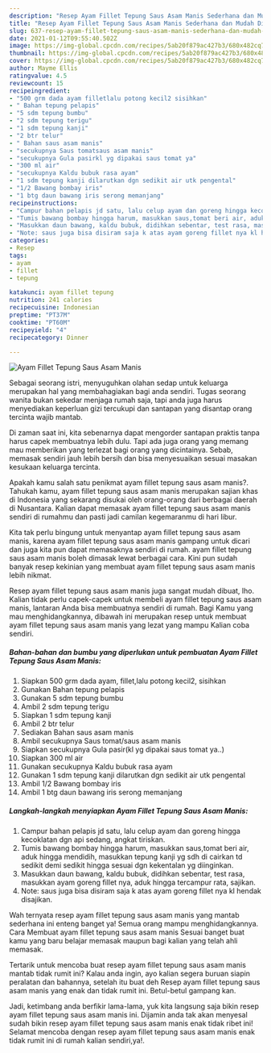 ```yaml
---
description: "Resep Ayam Fillet Tepung Saus Asam Manis Sederhana dan Mudah Dibuat"
title: "Resep Ayam Fillet Tepung Saus Asam Manis Sederhana dan Mudah Dibuat"
slug: 637-resep-ayam-fillet-tepung-saus-asam-manis-sederhana-dan-mudah-dibuat
date: 2021-01-12T09:55:40.502Z
image: https://img-global.cpcdn.com/recipes/5ab20f879ac427b3/680x482cq70/ayam-fillet-tepung-saus-asam-manis-foto-resep-utama.jpg
thumbnail: https://img-global.cpcdn.com/recipes/5ab20f879ac427b3/680x482cq70/ayam-fillet-tepung-saus-asam-manis-foto-resep-utama.jpg
cover: https://img-global.cpcdn.com/recipes/5ab20f879ac427b3/680x482cq70/ayam-fillet-tepung-saus-asam-manis-foto-resep-utama.jpg
author: Mayme Ellis
ratingvalue: 4.5
reviewcount: 15
recipeingredient:
- "500 grm dada ayam filletlalu potong kecil2 sisihkan"
- " Bahan tepung pelapis"
- "5 sdm tepung bumbu"
- "2 sdm tepung terigu"
- "1 sdm tepung kanji"
- "2 btr telur"
- " Bahan saus asam manis"
- "secukupnya Saus tomatsaus asam manis"
- "secukupnya Gula pasirkl yg dipakai saus tomat ya"
- "300 ml air"
- "secukupnya Kaldu bubuk rasa ayam"
- "1 sdm tepung kanji dilarutkan dgn sedikit air utk pengental"
- "1/2 Bawang bombay iris"
- "1 btg daun bawang iris serong memanjang"
recipeinstructions:
- "Campur bahan pelapis jd satu, lalu celup ayam dan goreng hingga kecoklatan dgn api sedang, angkat tiriskan."
- "Tumis bawang bombay hingga harum, masukkan saus,tomat beri air, aduk hingga mendidih, masukkan tepung kanji yg sdh di cairkan td sedikit demi sedikit hingga sesuai dgn kekentalan yg diinginkan."
- "Masukkan daun bawang, kaldu bubuk, didihkan sebentar, test rasa, masukkan ayam goreng fillet nya, aduk hingga tercampur rata, sajikan."
- "Note: saus juga bisa disiram saja k atas ayam goreng fillet nya kl hendak disajikan."
categories:
- Resep
tags:
- ayam
- fillet
- tepung

katakunci: ayam fillet tepung 
nutrition: 241 calories
recipecuisine: Indonesian
preptime: "PT37M"
cooktime: "PT60M"
recipeyield: "4"
recipecategory: Dinner

---
```



![Ayam Fillet Tepung Saus Asam Manis](https://img-global.cpcdn.com/recipes/5ab20f879ac427b3/680x482cq70/ayam-fillet-tepung-saus-asam-manis-foto-resep-utama.jpg)

Sebagai seorang istri, menyuguhkan olahan sedap untuk keluarga merupakan hal yang membahagiakan bagi anda sendiri. Tugas seorang  wanita bukan sekedar menjaga rumah saja, tapi anda juga harus menyediakan keperluan gizi tercukupi dan santapan yang disantap orang tercinta wajib mantab.

Di zaman  saat ini, kita sebenarnya dapat mengorder santapan praktis tanpa harus capek membuatnya lebih dulu. Tapi ada juga orang yang memang mau memberikan yang terlezat bagi orang yang dicintainya. Sebab, memasak sendiri jauh lebih bersih dan bisa menyesuaikan sesuai masakan kesukaan keluarga tercinta. 



Apakah kamu salah satu penikmat ayam fillet tepung saus asam manis?. Tahukah kamu, ayam fillet tepung saus asam manis merupakan sajian khas di Indonesia yang sekarang disukai oleh orang-orang dari berbagai daerah di Nusantara. Kalian dapat memasak ayam fillet tepung saus asam manis sendiri di rumahmu dan pasti jadi camilan kegemaranmu di hari libur.

Kita tak perlu bingung untuk menyantap ayam fillet tepung saus asam manis, karena ayam fillet tepung saus asam manis gampang untuk dicari dan juga kita pun dapat memasaknya sendiri di rumah. ayam fillet tepung saus asam manis boleh dimasak lewat berbagai cara. Kini pun sudah banyak resep kekinian yang membuat ayam fillet tepung saus asam manis lebih nikmat.

Resep ayam fillet tepung saus asam manis juga sangat mudah dibuat, lho. Kalian tidak perlu capek-capek untuk membeli ayam fillet tepung saus asam manis, lantaran Anda bisa membuatnya sendiri di rumah. Bagi Kamu yang mau menghidangkannya, dibawah ini merupakan resep untuk membuat ayam fillet tepung saus asam manis yang lezat yang mampu Kalian coba sendiri.

<!--inarticleads1-->

##### Bahan-bahan dan bumbu yang diperlukan untuk pembuatan Ayam Fillet Tepung Saus Asam Manis:

1. Siapkan 500 grm dada ayam, fillet,lalu potong kecil2, sisihkan
1. Gunakan  Bahan tepung pelapis
1. Gunakan 5 sdm tepung bumbu
1. Ambil 2 sdm tepung terigu
1. Siapkan 1 sdm tepung kanji
1. Ambil 2 btr telur
1. Sediakan  Bahan saus asam manis
1. Ambil secukupnya Saus tomat/saus asam manis
1. Siapkan secukupnya Gula pasir(kl yg dipakai saus tomat ya..)
1. Siapkan 300 ml air
1. Gunakan secukupnya Kaldu bubuk rasa ayam
1. Gunakan 1 sdm tepung kanji dilarutkan dgn sedikit air utk pengental
1. Ambil 1/2 Bawang bombay iris
1. Ambil 1 btg daun bawang iris serong memanjang




<!--inarticleads2-->

##### Langkah-langkah menyiapkan Ayam Fillet Tepung Saus Asam Manis:

1. Campur bahan pelapis jd satu, lalu celup ayam dan goreng hingga kecoklatan dgn api sedang, angkat tiriskan.
1. Tumis bawang bombay hingga harum, masukkan saus,tomat beri air, aduk hingga mendidih, masukkan tepung kanji yg sdh di cairkan td sedikit demi sedikit hingga sesuai dgn kekentalan yg diinginkan.
1. Masukkan daun bawang, kaldu bubuk, didihkan sebentar, test rasa, masukkan ayam goreng fillet nya, aduk hingga tercampur rata, sajikan.
1. Note: saus juga bisa disiram saja k atas ayam goreng fillet nya kl hendak disajikan.




Wah ternyata resep ayam fillet tepung saus asam manis yang mantab sederhana ini enteng banget ya! Semua orang mampu menghidangkannya. Cara Membuat ayam fillet tepung saus asam manis Sesuai banget buat kamu yang baru belajar memasak maupun bagi kalian yang telah ahli memasak.

Tertarik untuk mencoba buat resep ayam fillet tepung saus asam manis mantab tidak rumit ini? Kalau anda ingin, ayo kalian segera buruan siapin peralatan dan bahannya, setelah itu buat deh Resep ayam fillet tepung saus asam manis yang enak dan tidak rumit ini. Betul-betul gampang kan. 

Jadi, ketimbang anda berfikir lama-lama, yuk kita langsung saja bikin resep ayam fillet tepung saus asam manis ini. Dijamin anda tak akan menyesal sudah bikin resep ayam fillet tepung saus asam manis enak tidak ribet ini! Selamat mencoba dengan resep ayam fillet tepung saus asam manis enak tidak rumit ini di rumah kalian sendiri,ya!.


